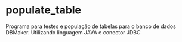 # populate_table
Programa para testes e população de tabelas para o banco de dados DBMaker. Utilizando linguagem JAVA e conector JDBC
